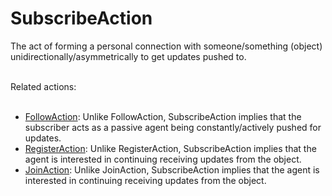 # SubscribeAction

The act of forming a personal connection with someone/something (object) unidirectionally/asymmetrically to get updates pushed to.<br/><br/>

Related actions:<br/><br/>

<ul>
<li><a class="localLink" href="http://schema.org/FollowAction">FollowAction</a>: Unlike FollowAction, SubscribeAction implies that the subscriber acts as a passive agent being constantly/actively pushed for updates.</li>
<li><a class="localLink" href="http://schema.org/RegisterAction">RegisterAction</a>: Unlike RegisterAction, SubscribeAction implies that the agent is interested in continuing receiving updates from the object.</li>
<li><a class="localLink" href="http://schema.org/JoinAction">JoinAction</a>: Unlike JoinAction, SubscribeAction implies that the agent is interested in continuing receiving updates from the object.</li>
</ul>
